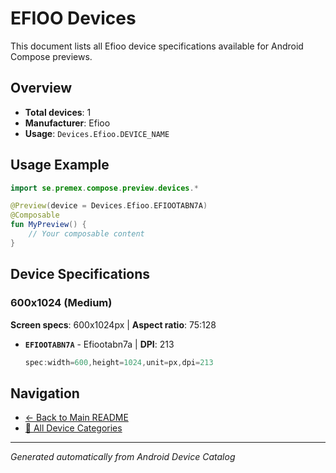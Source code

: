 # EFIOO Devices

This document lists all Efioo device specifications available for Android Compose previews.

## Overview

- **Total devices**: 1
- **Manufacturer**: Efioo
- **Usage**: `Devices.Efioo.DEVICE_NAME`

## Usage Example

```kotlin
import se.premex.compose.preview.devices.*

@Preview(device = Devices.Efioo.EFIOOTABN7A)
@Composable
fun MyPreview() {
    // Your composable content
}
```

## Device Specifications

### 600x1024 (Medium)

**Screen specs**: 600x1024px | **Aspect ratio**: 75:128

- **`EFIOOTABN7A`** - Efiootabn7a | **DPI**: 213
  ```kotlin
  spec:width=600,height=1024,unit=px,dpi=213
  ```

## Navigation

- [← Back to Main README](../../README.md)
- [📱 All Device Categories](../README.md)

---
*Generated automatically from Android Device Catalog*
